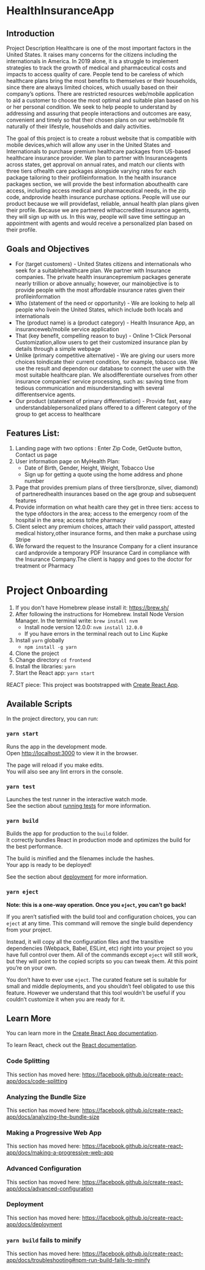 # HealthInsuranceApp
## Introduction

Project Description
Healthcare is one of the most important factors in the United States. It raises many concerns for the citizens including the internationals in America. In 2019 alone, it is a struggle to implement strategies to track the growth of medical and pharmaceutical costs and impacts to access quality of care. People tend to be careless of which healthcare plans bring the most benefits to themselves or their households, since there are always limited choices, which usually based on their company’s options. There are restricted resources web/mobile application to aid a customer to choose the most optimal and suitable plan based on his or her personal condition. We seek to help people to understand by addressing and assuring that people interactions and outcomes are easy, convenient and timely so that their chosen plans on our web/mobile fit naturally of their lifestyle, households and daily activities. 

The goal of this project is to create a robust website that is compatible with mobile devices,which will allow any user in the United States and Internationals to purchase premium healthcare packages from US-based healthcare insurance provider. We plan to partner with Insuranceagents across states, get approval on annual rates, and match our clients with three tiers ofhealth care packages alongside varying rates for each package tailoring to their profileinformation. In the health insurance packages section, we will provide the best information abouthealth care access, including access medical and pharmaceutical needs,  in the zip code, andprovide health insurance purchase options. People will use our product because we will providefast, reliable, annual health plan plans given their profile. Because we are partnered withaccredited insurance agents, they will sign up with us. In this way, people will save time settingup an appointment with agents and would receive a personalized plan based on their profile.


## Goals and Objectives

* For (target customers) - United States citizens and internationals who seek for a suitablehealthcare plan. We partner with Insurance companies. The private health insurancepremium packages generate nearly trillion or above annually; however, our mainobjective is to provide people with the most affordable insurance rates given their profileinformation
* Who (statement of the need or opportunity) - We are looking to help all people who livein the United States, which include both locals and internationals
* The (product name) is a (product category) - Health Insurance App, an insuranceweb/mobile service application
* That (key benefit, compelling reason to buy) - Online 1-Click Personal Customization,allow users to get their customized insurance plan by details through a simple webpage
* Unlike (primary competitive alternative) - We are giving our users more choices toindicate their current condition, for example, tobacco use. We use the result and dependon our database to connect the user with the most suitable healthcare plan. We alsodifferentiate ourselves from other insurance companies‘ service processing, such as: saving time from tedious communication and misunderstanding with several differentservice agents.
* Our product (statement of primary differentiation) - Provide fast, easy understandablepersonalized plans offered to a different category of the group to get access to healthcare

## Features List:
1. Landing page with two options : Enter Zip Code, GetQuote button, Contact us page
2. User information page on MyHealth Plan:
    * Date of Birth, Gender, Height, Weight, Tobacco Use
    * Sign up for getting a quote using the home address and phone number
3. Page that provides premium plans of three tiers(bronze, silver, diamond) of partneredhealth insurances based on the age group and subsequent features
4. Provide information on what health care they get in three tiers: access to the type ofdoctors in the area; access to the emergency room of the hospital in the area; access tothe pharmacy
5. Client select any premium choices, attach their valid passport, attested medical history,other insurance forms, and then make a purchase using Stripe
6. We forward the request to the Insurance Company for a client insurance card andprovide a temporary PDF Insurance Card in compliance with the Insurance Company.The client is happy and goes to the doctor for treatment or Pharmacy

# Project Onboarding
1. If you don't have Homebrew please install it: https://brew.sh/
2. After following the instructions for Homebrew. Install Node Version Manager. In the terminal write: `brew install nvm`
    * Install node version 12.0.0: `nvm install 12.0.0`
    * If you have errors in the terminal reach out to Linc Kupke
3. Install `yarn` globally
    * `npm install -g yarn`
4. Clone the project
5. Change directory `cd frontend`
6. Install the libraries: `yarn`
7. Start the React app: `yarn start`

REACT piece:
This project was bootstrapped with [Create React App](https://github.com/facebook/create-react-app).

## Available Scripts

In the project directory, you can run:

### `yarn start`

Runs the app in the development mode.<br />
Open [http://localhost:3000](http://localhost:3000) to view it in the browser.

The page will reload if you make edits.<br />
You will also see any lint errors in the console.

### `yarn test`

Launches the test runner in the interactive watch mode.<br />
See the section about [running tests](https://facebook.github.io/create-react-app/docs/running-tests) for more information.

### `yarn build`

Builds the app for production to the `build` folder.<br />
It correctly bundles React in production mode and optimizes the build for the best performance.

The build is minified and the filenames include the hashes.<br />
Your app is ready to be deployed!

See the section about [deployment](https://facebook.github.io/create-react-app/docs/deployment) for more information.

### `yarn eject`

**Note: this is a one-way operation. Once you `eject`, you can’t go back!**

If you aren’t satisfied with the build tool and configuration choices, you can `eject` at any time. This command will remove the single build dependency from your project.

Instead, it will copy all the configuration files and the transitive dependencies (Webpack, Babel, ESLint, etc) right into your project so you have full control over them. All of the commands except `eject` will still work, but they will point to the copied scripts so you can tweak them. At this point you’re on your own.

You don’t have to ever use `eject`. The curated feature set is suitable for small and middle deployments, and you shouldn’t feel obligated to use this feature. However we understand that this tool wouldn’t be useful if you couldn’t customize it when you are ready for it.

## Learn More

You can learn more in the [Create React App documentation](https://facebook.github.io/create-react-app/docs/getting-started).

To learn React, check out the [React documentation](https://reactjs.org/).

### Code Splitting

This section has moved here: https://facebook.github.io/create-react-app/docs/code-splitting

### Analyzing the Bundle Size

This section has moved here: https://facebook.github.io/create-react-app/docs/analyzing-the-bundle-size

### Making a Progressive Web App

This section has moved here: https://facebook.github.io/create-react-app/docs/making-a-progressive-web-app

### Advanced Configuration

This section has moved here: https://facebook.github.io/create-react-app/docs/advanced-configuration

### Deployment

This section has moved here: https://facebook.github.io/create-react-app/docs/deployment

### `yarn build` fails to minify

This section has moved here: https://facebook.github.io/create-react-app/docs/troubleshooting#npm-run-build-fails-to-minify
